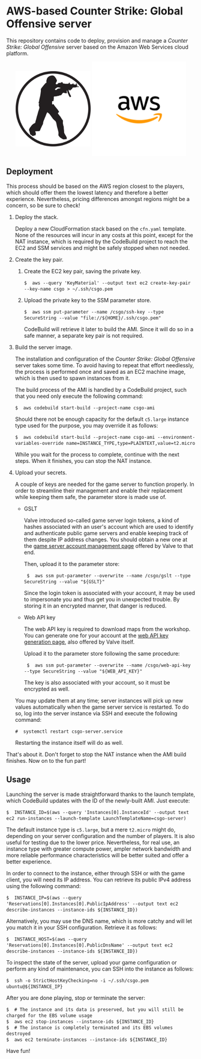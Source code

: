 AWS-based Counter Strike: Global Offensive server
================================================================================

This repository contains code to deploy, provision and manage a _Counter Strike: Global Offensive_ server based on the Amazon Web Services cloud platform.

<p align="center">
<img alt="Counter Strike 1.6 logo" src="img/cs16.svg" height="200px" width="200px" align="middle" />
<img alt="AWS logo" src="img/aws.svg" height="250px" width="250px" align="middle" />
</p>


Deployment
--------------------------------------------------------------------------------

This process should be based on the AWS region closest to the players, which should offer them the lowest latency and therefore a better experience. Nevertheless, pricing differences amongst regions might be a concern, so be sure to check!

 1.  Deploy the stack.
 
     Deploy a new CloudFormation stack based on the `cfn.yaml` template. None of the resources will incur in any costs at this point, except for the NAT instance, which is required by the CodeBuild project to reach the EC2 and SSM services and might be safely stopped when not needed.
 
 2.  Create the key pair.
 
     1.  Create the EC2 key pair, saving the private key.
     
             $  aws --query 'KeyMaterial' --output text ec2 create-key-pair --key-name csgo > ~/.ssh/csgo.pem
     
     2.  Upload the private key to the SSM parameter store.
     
             $  aws ssm put-parameter --name /csgo/ssh-key --type SecureString --value "file://${HOME}/.ssh/csgo.pem"
         
         CodeBuild will retrieve it later to build the AMI. Since it will do so in a safe manner, a separate key pair is not required.
 
 3.  Build the server image.
 
     The installation and configuration of the _Counter Strike: Global Offensive_ server takes some time. To avoid having to repeat that effort needlessly, the process is performed once and saved as an EC2 machine image, which is then used to spawn instances from it.
     
     The build process of the AMI is handled by a CodeBuild project, such that you need only execute the following command:
     
         $  aws codebuild start-build --project-name csgo-ami
     
     Should there not be enough capacity for the default `c5.large` instance type used for the purpose, you may override it as follows:
     
         $  aws codebuild start-build --project-name csgo-ami --environment-variables-override name=INSTANCE_TYPE,type=PLAINTEXT,value=t2.micro
     
     While you wait for the process to complete, continue with the next steps. When it finishes, you can stop the NAT instance.
 
 4.  Upload your secrets.
 
     A couple of keys are needed for the game server to function properly. In order to streamline their management and enable their replacement while keeping them safe, the parameter store is made use of.
     
     -  GSLT
     
         Valve introduced so-called game server login tokens, a kind of hashes associated with an user's account which are used to identify and authenticate public game servers and enable keeping track of them despite IP address changes. You should obtain a new one at the [game server account management page](https://steamcommunity.com/dev/managegameservers) offered by Valve to that end.
         
         Then, upload it to the parameter store:
         
             $  aws ssm put-parameter --overwrite --name /csgo/gslt --type SecureString --value "${GSLT}"
         
         Since the login token is associated with your account, it may be used to impersonate you and thus get you in unexpected trouble. By storing it in an encrypted manner, that danger is reduced.
     
     -  Web API key
     
         The web API key is required to download maps from the workshop. You can generate one for your account at the [web API key generation page](https://steamcommunity.com/dev/apikey), also offered by Valve itself.
         
         Upload it to the parameter store following the same procedure:
         
             $  aws ssm put-parameter --overwrite --name /csgo/web-api-key --type SecureString --value "${WEB_API_KEY}"
         
         The key is also associated with your account, so it must be encrypted as well.
     
     You may update them at any time; server instances will pick up new values automatically when the game server service is restarted. To do so, log into the server instance via SSH and execute the following command:
     
         #  systemctl restart csgo-server.service
     
     Restarting the instance itself will do as well.
 
That's about it. Don't forget to stop the NAT instance when the AMI build finishes. Now on to the fun part!


Usage
--------------------------------------------------------------------------------

Launching the server is made straightforward thanks to the launch template, which CodeBuild updates with the ID of the newly-built AMI. Just execute:

    $  INSTANCE_ID=$(aws --query 'Instances[0].InstanceId' --output text ec2 run-instances --launch-template LaunchTemplateName=csgo-server)

The default instance type is `c5.large`, but a mere `t2.micro` might do, depending on your server configuration and the number of players. It is also useful for testing due to the lower price. Nevertheless, for real use, an instance type with greater compute power, ampler network bandwidth and more reliable performance characteristics will be better suited and offer a better experience.

In order to connect to the instance, either through SSH or with the game client, you will need its IP address. You can retrieve its public IPv4 address using the following command:

    $  INSTANCE_IP=$(aws --query 'Reservations[0].Instances[0].PublicIpAddress' --output text ec2 describe-instances --instance-ids ${INSTANCE_ID})

Alternatively, you may use the DNS name, which is more catchy and will let you match it in your SSH configuration. Retrieve it as follows:

    $  INSTANCE_HOST=$(aws --query 'Reservations[0].Instances[0].PublicDnsName' --output text ec2 describe-instances --instance-ids ${INSTANCE_ID})

To inspect the state of the server, upload your game configuration or perform any kind of maintenance, you can SSH into the instance as follows:

    $  ssh -o StrictHostKeyChecking=no -i ~/.ssh/csgo.pem ubuntu@${INSTANCE_IP}

After you are done playing, stop or terminate the server:

    $  # The instance and its data is preserved, but you will still be charged for the EBS volume usage
    $  aws ec2 stop-instances --instance-ids ${INSTANCE_ID}
    $  # The instance is completely terminated and its EBS volumes destroyed
    $  aws ec2 terminate-instances --instance-ids ${INSTANCE_ID}

Have fun!
